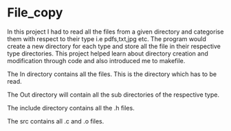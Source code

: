 # File_copy
In this project I had to read all the files from a given directory and categorise them with respect to their type i.e pdfs,txt,jpg etc.
The program would create a new directory for each type and store all the file in their respective type directories.
This project helped learn about directory creation and modification through code and also introduced me to makefile.

The In directory contains all the files. This is the directory which has to be read.

The Out directory will contain all the sub directories of the respective type.

The include directory contains all the .h files.

The src contains all .c and .o files.

